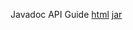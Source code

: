 Javadoc API Guide [html](http://www.credit-trader.net/CreditSuite/docs/Javadoc/) [jar](http://www.credit-trader.net/CreditSuite/docs/CreditSuiteJavadoc.jar)